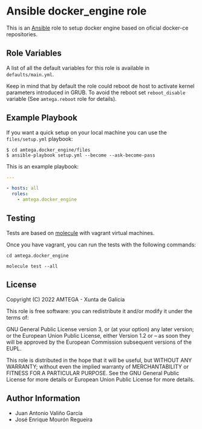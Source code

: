 # Ansible docker_engine role

This is an [Ansible](http://www.ansible.com) role to setup docker engine based on oficial docker-ce repositories.

## Role Variables

A list of all the default variables for this role is available in `defaults/main.yml`.

Keep in mind that by default the role could reboot de host to activate kernel parameters introduced in GRUB. To avoid the reboot set `reboot_disable` variable (See `amtega.reboot` role for details).

## Example Playbook

If you want a quick setup on your local machine you can use the `files/setup.yml` playbook:

```shell
$ cd amtega.docker_engine/files
$ ansible-playbook setup.yml --become --ask-become-pass
```

This is an example playbook:

```yaml
---

- hosts: all
  roles:
    - amtega.docker_engine
```

## Testing

Tests are based on [molecule](https://molecule.readthedocs.io/en/latest/installation.html) with vagrant virtual machines.

Once you have vagrant, you can run the tests with the following commands:

```shell
cd amtega.docker_engine

molecule test --all
```

## License

Copyright (C) 2022 AMTEGA - Xunta de Galicia

This role is free software: you can redistribute it and/or modify it under the terms of:

GNU General Public License version 3, or (at your option) any later version; or the European Union Public License, either Version 1.2 or – as soon they will be approved by the European Commission ­subsequent versions of the EUPL.

This role is distributed in the hope that it will be useful, but WITHOUT ANY WARRANTY; without even the implied warranty of MERCHANTABILITY or FITNESS FOR A PARTICULAR PURPOSE.  See the GNU General Public License for more details or European Union Public License for more details.

## Author Information

- Juan Antonio Valiño García
- José Enrique Mourón Regueira
